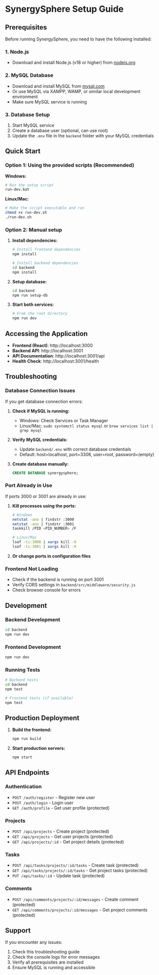 # SynergySphere Setup Guide

## Prerequisites

Before running SynergySphere, you need to have the following installed:

### 1. Node.js
- Download and install Node.js (v18 or higher) from [nodejs.org](https://nodejs.org/)

### 2. MySQL Database
- Download and install MySQL from [mysql.com](https://dev.mysql.com/downloads/mysql/)
- Or use MySQL via XAMPP, WAMP, or similar local development environment
- Make sure MySQL service is running

### 3. Database Setup
1. Start MySQL service
2. Create a database user (optional, can use root)
3. Update the `.env` file in the `backend` folder with your MySQL credentials

## Quick Start

### Option 1: Using the provided scripts (Recommended)

**Windows:**
```bash
# Run the setup script
run-dev.bat
```

**Linux/Mac:**
```bash
# Make the script executable and run
chmod +x run-dev.sh
./run-dev.sh
```

### Option 2: Manual setup

1. **Install dependencies:**
   ```bash
   # Install frontend dependencies
   npm install
   
   # Install backend dependencies
   cd backend
   npm install
   ```

2. **Setup database:**
   ```bash
   cd backend
   npm run setup-db
   ```

3. **Start both services:**
   ```bash
   # From the root directory
   npm run dev
   ```

## Accessing the Application

- **Frontend (React)**: http://localhost:3000
- **Backend API**: http://localhost:3001
- **API Documentation**: http://localhost:3001/api
- **Health Check**: http://localhost:3001/health

## Troubleshooting

### Database Connection Issues
If you get database connection errors:

1. **Check if MySQL is running:**
   - Windows: Check Services or Task Manager
   - Linux/Mac: `sudo systemctl status mysql` or `brew services list | grep mysql`

2. **Verify MySQL credentials:**
   - Update `backend/.env` with correct database credentials
   - Default: host=localhost, port=3306, user=root, password=(empty)

3. **Create database manually:**
   ```sql
   CREATE DATABASE synergysphere;
   ```

### Port Already in Use
If ports 3000 or 3001 are already in use:

1. **Kill processes using the ports:**
   ```bash
   # Windows
   netstat -ano | findstr :3000
   netstat -ano | findstr :3001
   taskkill /PID <PID_NUMBER> /F
   
   # Linux/Mac
   lsof -ti:3000 | xargs kill -9
   lsof -ti:3001 | xargs kill -9
   ```

2. **Or change ports in configuration files**

### Frontend Not Loading
- Check if the backend is running on port 3001
- Verify CORS settings in `backend/src/middleware/security.js`
- Check browser console for errors

## Development

### Backend Development
```bash
cd backend
npm run dev
```

### Frontend Development
```bash
npm run dev
```

### Running Tests
```bash
# Backend tests
cd backend
npm test

# Frontend tests (if available)
npm test
```

## Production Deployment

1. **Build the frontend:**
   ```bash
   npm run build
   ```

2. **Start production servers:**
   ```bash
   npm start
   ```

## API Endpoints

### Authentication
- `POST /auth/register` - Register new user
- `POST /auth/login` - Login user
- `GET /auth/profile` - Get user profile (protected)

### Projects
- `POST /api/projects` - Create project (protected)
- `GET /api/projects` - Get user projects (protected)
- `GET /api/projects/:id` - Get project details (protected)

### Tasks
- `POST /api/tasks/projects/:id/tasks` - Create task (protected)
- `GET /api/tasks/projects/:id/tasks` - Get project tasks (protected)
- `PUT /api/tasks/:id` - Update task (protected)

### Comments
- `POST /api/comments/projects/:id/messages` - Create comment (protected)
- `GET /api/comments/projects/:id/messages` - Get project comments (protected)

## Support

If you encounter any issues:
1. Check this troubleshooting guide
2. Check the console logs for error messages
3. Verify all prerequisites are installed
4. Ensure MySQL is running and accessible
